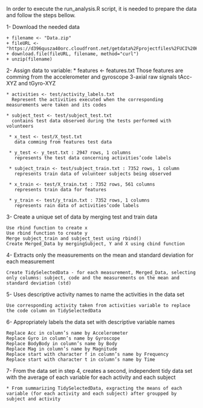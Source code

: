 
In order to execute the run_analysis.R script, it is needed to prepare the data and follow the steps bellow.

1-  Download the needed data

	+ filename <- "Data.zip"
	+ fileURL <- "https://d396qusza40orc.cloudfront.net/getdata%2Fprojectfiles%2FUCI%20HAR%20Dataset.zip"
  	+ download.file(fileURL, filename, method="curl")
  	+ unzip(filename)

 2- Assign data to variable:
 	* features <- features.txt
 	  Those features are comming from the accelerometer and gyroscope 3-axial raw signals tAcc-XYZ and tGyro-XYZ
 	  
 	* activities <- test/activity_labels.txt
 	  Represent the activities executed when the corresponding measurements were taken and its codes 
 	  
 	* subject_test <- test/subject_test.txt
 	  contains test data observed during the tests performed with volunteers

 	 * x_test <- test/X_test.txt
 	   data comming from features test data
	   
	 * y_test <- y_test.txt : 2947 rows, 1 columns
	   represents the test data concerning activities’code labels

	 * subject_train <- test/subject_train.txt : 7352 rows, 1 column
	   represents train data of volunteer subjects being observed

	 * x_train <- test/X_train.txt : 7352 rows, 561 columns
	   represents train data for features

	 * y_train <- test/y_train.txt : 7352 rows, 1 columns
	   represents rain data of activities’code labels

 3- Create a unique set of data by merging test and train data
 
	Use rbind function to create x 
	Use rbind function to create y
	Merge subject_train and subject_test using rbind()
	Create Merged_Data by mergingSubject, Y and X using cbind function

 4-  Extracts only the measurements on the mean and standard deviation for each measurement
 
	Create TidySelectedData - for each measurement, Merged_Data, selecting only columns: subject, code and the measurements on the mean and standard deviation (std)
	
 5- Uses descriptive activity names to name the activities in the data set
 
    Use corresponding activity taken from activities variable to replace the code column on TidySelectedData

 6- Appropriately labels the data set with descriptive variable names
 
	Replace Acc in column’s name by Accelerometer
	Replace Gyro in column’s name by Gyroscope
	Replace BodyBody in column’s name by Body
	Replace Mag in column’s name by Magnitude
	Replace start with character f in column’s name by Frequency
	Replace start with character t in column’s name by Time

 7- From the data set in step 4, creates a second, independent tidy data set with the average of each variable for each activity and each subject
 
    * From summarizing TidySelectedData, exgracting the means of each variable (for each activity and each subject) after groupped by subject and activity 


